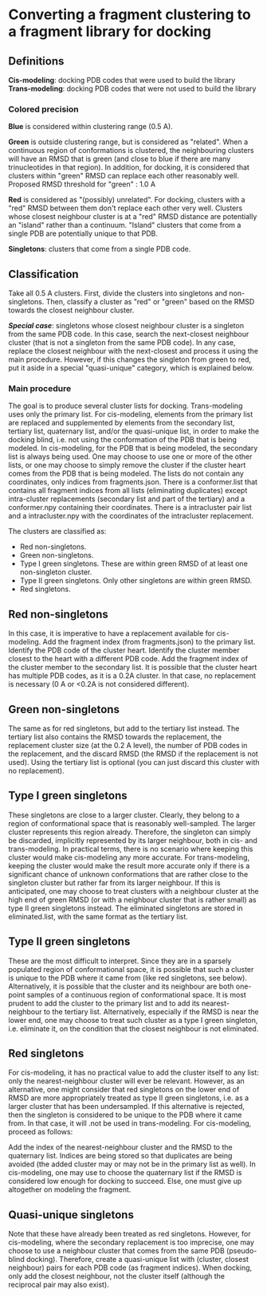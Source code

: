# Converting a fragment clustering to a fragment library for docking

## Definitions

**Cis-modeling**: docking PDB codes that were used to build the library
**Trans-modeling**: docking PDB codes that were not used to build the library

### Colored precision

**Blue** is considered within clustering range (0.5 A).

**Green** is outside clustering range, but is considered as "related". When a continuous region of conformations is clustered, the neighbouring clusters will have an RMSD that is green (and close to blue if there are many trinucleotides in that region). In addition, for docking, it is considered that clusters within "green" RMSD can replace each other reasonably well. Proposed RMSD threshold for "green" : 1.0 A

**Red** is considered as "(possibly) unrelated". For docking, clusters with a "red" RMSD between them don't replace each other very well. Clusters whose closest neighbour cluster is at a "red" RMSD distance are potentially an "island" rather than a continuum. "Island" clusters that come from a single PDB are potentially unique to that PDB.

**Singletons**: clusters that come from a single PDB code.

## Classification

Take all 0.5 A clusters. First, divide the clusters into singletons and non-singletons. 
Then, classify a cluster as "red" or "green"  based on the RMSD towards the closest neighbour cluster.

***Special case***: singletons whose closest neighbour cluster is a singleton from the same PDB code. In this case, search the next-closest neighbour cluster (that is not a singleton from the same PDB code). In any case, replace the closest neighbour with the next-closest and process it using the main procedure. However, if this changes the singleton from green to red, put it aside in a special "quasi-unique" category, which is explained below.

### Main procedure

The goal is to produce several cluster lists for docking. Trans-modeling uses only the primary list. For cis-modeling, elements from the primary list are replaced and supplemented by elements from the secondary list, tertiary list, quaternary list, and/or the quasi-unique list, in order to make the docking blind, i.e. not using the conformation of the PDB that is being modeled. In cis-modeling, for the PDB that is being modeled, the secondary list is always being used. One may choose to use one or more of the other lists, or one may choose to simply remove the cluster if the cluster heart comes from the PDB that is being modeled.
The lists do not contain any coordinates, only indices from fragments.json. There is a conformer.list that contains all fragment indices from all lists (eliminating duplicates) except intra-cluster replacements (secondary list and part of the tertiary) and a conformer.npy containing their coordinates. There is a intracluster pair list and a intracluster.npy with the coordinates of the intracluster replacement.

The clusters are classified as:

- Red non-singletons.
- Green non-singletons.
- Type I green singletons. These are within green RMSD of at least one non-singleton cluster.
- Type II green singletons. Only other singletons are within green RMSD.
- Red singletons.

## Red non-singletons

In this case, it is imperative to have a replacement available for cis-modeling.
Add the fragment index (from fragments.json) to the primary list.
Identify the PDB code of the cluster heart. Identify the cluster member closest to the heart with a different PDB code. Add the fragment index of the cluster member to the secondary list.
It is possible that the cluster heart has multiple PDB codes, as it is a 0.2A cluster. In that case, no replacement is necessary (0 A or \<0.2A is not considered different).

## Green non-singletons

The same as for red singletons, but add to the tertiary list instead. The tertiary list also contains the RMSD towards the replacement, the replacement cluster size (at the 0.2 A level), the number of PDB codes in the replacement, and the discard RMSD (the RMSD if the replacement is not used).
Using the tertiary list is optional (you can just discard this cluster with no replacement).

## Type I green singletons

These singletons are close to a larger cluster. Clearly, they belong to a region of conformational space that is reasonably well-sampled. The larger cluster represents this region already. Therefore, the singleton can simply be discarded, implicitly represented by its larger neighbour, both in cis- and trans-modeling.
In practical terms, there is no scenario where keeping this cluster would make cis-modeling any more accurate. For trans-modeling, keeping the cluster would make the result more accurate only if there is a significant chance of unknown conformations that are rather close to the singleton cluster but rather far from its larger neighbour. If this is anticipated, one may choose to treat clusters with a neighbour cluster at the high end of green RMSD (or with a neighbour cluster that is rather small) as type II green singletons instead.
The eliminated singletons are stored in eliminated.list, with the same format as the tertiary list.

## Type II green singletons

These are the most difficult to interpret. Since they are in a sparsely populated region of conformational space, it is possible that such a cluster is unique to the PDB where it came from (like red singletons, see below). Alternatively, it is possible that the cluster and its neighbour are both one-point samples of a continuous region of conformational space. It is most prudent to add the cluster to the primary list and to add its nearest-neighbour to the tertiary list. Alternatively, especially if the RMSD is near the lower end, one may choose to treat such cluster as a type I green singleton, i.e. eliminate it, on the condition that the closest neighbour is not eliminated.

## Red singletons

For cis-modeling, it has no practical value to add the cluster itself to any list: only the nearest-neighbour cluster will ever be relevant. However, as an alternative, one might consider that red singletons on the lower end of RMSD are more appropriately treated as type II green singletons, i.e. as a larger cluster that has been undersampled. If this alternative is rejected, then the singleton is considered to be unique to the PDB where it came from. In that case, it will .not be used in trans-modeling. For cis-modeling, proceed as follows:

Add the index of the nearest-neighbour cluster and the RMSD to the quaternary list. Indices are being stored so that duplicates are being avoided (the added cluster may or may not be in the primary list as well). In cis-modeling, one may use to choose the quaternary list if the RMSD is considered low enough for docking to succeed. Else, one must give up altogether on modeling the fragment.

## Quasi-unique singletons

Note that these have already been treated as red singletons. However, for cis-modeling, where the secondary replacement is too imprecise, one may choose to use a neighbour cluster that comes from the same PDB (pseudo-blind docking). Therefore, create a quasi-unique list with (cluster, closest neighbour) pairs for each PDB code (as fragment indices). When docking, only add the closest neighbour, not the cluster itself (although the reciprocal pair may also exist).
